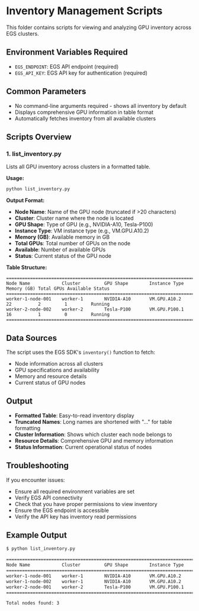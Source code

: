 # Inventory Management Scripts

This folder contains scripts for viewing and analyzing GPU inventory across EGS clusters.

## Environment Variables Required

- `EGS_ENDPOINT`: EGS API endpoint (required)
- `EGS_API_KEY`: EGS API key for authentication (required)

## Common Parameters

- No command-line arguments required - shows all inventory by default
- Displays comprehensive GPU information in table format
- Automatically fetches inventory from all available clusters

## Scripts Overview

### 1. list_inventory.py
Lists all GPU inventory across clusters in a formatted table.

**Usage:**
```bash
python list_inventory.py
```

**Output Format:**
- **Node Name**: Name of the GPU node (truncated if >20 characters)
- **Cluster**: Cluster name where the node is located
- **GPU Shape**: Type of GPU (e.g., NVIDIA-A10, Tesla-P100)
- **Instance Type**: VM instance type (e.g., VM.GPU.A10.2)
- **Memory (GB)**: Available memory in GB
- **Total GPUs**: Total number of GPUs on the node
- **Available**: Number of available GPUs
- **Status**: Current status of the GPU node

**Table Structure:**
```
========================================================================================================================
Node Name            Cluster         GPU Shape        Instance Type        Memory (GB) Total GPUs Available Status      
========================================================================================================================
worker-1-node-001    worker-1        NVIDIA-A10       VM.GPU.A10.2        22          2         1         Running      
worker-2-node-002    worker-2        Tesla-P100       VM.GPU.P100.1       16          1         0         Running      
========================================================================================================================
```

## Data Sources

The script uses the EGS SDK's `inventory()` function to fetch:
- Node information across all clusters
- GPU specifications and availability
- Memory and resource details
- Current status of GPU nodes

## Output

- **Formatted Table**: Easy-to-read inventory display
- **Truncated Names**: Long names are shortened with "..." for table formatting
- **Cluster Information**: Shows which cluster each node belongs to
- **Resource Details**: Comprehensive GPU and memory information
- **Status Information**: Current operational status of nodes

## Troubleshooting

If you encounter issues:

* Ensure all required environment variables are set
* Verify EGS API connectivity
* Check that you have proper permissions to view inventory
* Ensure the EGS endpoint is accessible
* Verify the API key has inventory read permissions

## Example Output

```bash
$ python list_inventory.py

========================================================================================================================
Node Name            Cluster         GPU Shape        Instance Type        Memory (GB) Total GPUs Available Status      
========================================================================================================================
worker-1-node-001    worker-1        NVIDIA-A10       VM.GPU.A10.2        22          2         1         Running      
worker-1-node-002    worker-1        NVIDIA-A10       VM.GPU.A10.2        22          2         2         Running      
worker-2-node-001    worker-2        Tesla-P100       VM.GPU.P100.1       16          1         0         Running      
========================================================================================================================

Total nodes found: 3
```
